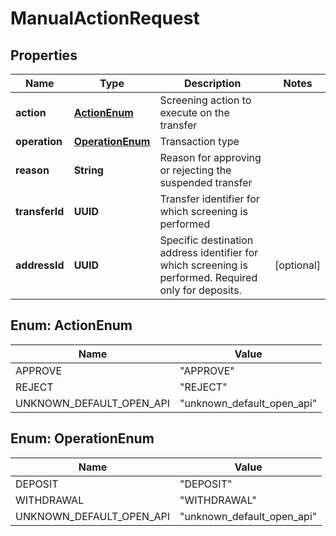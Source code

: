 

# ManualActionRequest


## Properties

| Name | Type | Description | Notes |
|------------ | ------------- | ------------- | -------------|
|**action** | [**ActionEnum**](#ActionEnum) | Screening action to execute on the transfer |  |
|**operation** | [**OperationEnum**](#OperationEnum) | Transaction type |  |
|**reason** | **String** | Reason for approving or rejecting the suspended transfer |  |
|**transferId** | **UUID** | Transfer identifier for which screening is performed |  |
|**addressId** | **UUID** | Specific destination address identifier for which screening is performed. Required only for deposits. |  [optional] |



## Enum: ActionEnum

| Name | Value |
|---- | -----|
| APPROVE | &quot;APPROVE&quot; |
| REJECT | &quot;REJECT&quot; |
| UNKNOWN_DEFAULT_OPEN_API | &quot;unknown_default_open_api&quot; |



## Enum: OperationEnum

| Name | Value |
|---- | -----|
| DEPOSIT | &quot;DEPOSIT&quot; |
| WITHDRAWAL | &quot;WITHDRAWAL&quot; |
| UNKNOWN_DEFAULT_OPEN_API | &quot;unknown_default_open_api&quot; |



